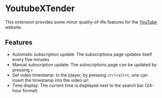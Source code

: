 # YoutubeXTender

This extension provides some minor quality-of-life features for the [YouTube](https://www.youtube.com/) website.

## Features

- Automatic subscription update: The subscriptions page updates itself every five minutes
- Manual subscription update: The subscriptions page can be updated by pressing `r`
- Set video timestamp: In the player, by pressing `ctrl+alt+t`, one can insert the timestamp into the video url
- Time display: The current time is displayed next to the search bar (24-hour format)
